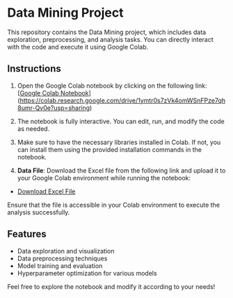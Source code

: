 # Data Mining Project

This repository contains the Data Mining project, which includes data exploration, preprocessing, and analysis tasks. You can directly interact with the code and execute it using Google Colab.

## Instructions

1. Open the Google Colab notebook by clicking on the following link:
 [[Google Colab Notebook](https://colab.research.google.com/drive/1ymtr0s7zVk4omWSnFPze7qh8umr-Qv0e?usp=sharing)](https://colab.research.google.com/drive/1ymtr0s7zVk4omWSnFPze7qh8umr-Qv0e?usp=sharing)

2. The notebook is fully interactive. You can edit, run, and modify the code as needed.

3. Make sure to have the necessary libraries installed in Colab. If not, you can install them using the provided installation commands in the notebook.

4. **Data File**: Download the Excel file from the following link and upload it to your Google Colab environment while running the notebook:
 - [Download Excel File](https://www.kaggle.com/datasets/omarsobhy14/supercharge-locations/data)

 Ensure that the file is accessible in your Colab environment to execute the analysis successfully.

## Features

- Data exploration and visualization
- Data preprocessing techniques
- Model training and evaluation
- Hyperparameter optimization for various models

Feel free to explore the notebook and modify it according to your needs!
